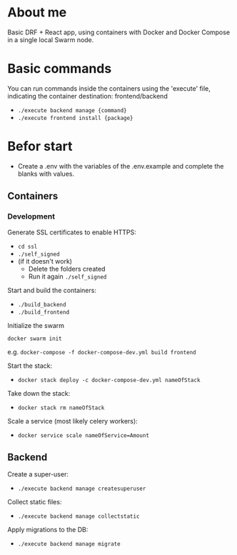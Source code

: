# About me
Basic DRF + React app, using containers with Docker and Docker Compose in a single local Swarm node.

# Basic commands

You can run commands inside the containers using the 'execute' file, indicating the container destination: frontend/backend
 - `./execute backend manage {command}`
 - `./execute frontend install {package}`

# Befor start
- Create a .env with the variables of the .env.example and complete the blanks with values.

## Containers
### Development

Generate SSL certificates to enable HTTPS:
- `cd ssl`
- `./self_signed`
- (if it doesn't work) 
   - Delete the folders created
   - Run it again `./self_signed`

Start and build the containers:

- `./build_backend`
- `./build_frontend`

Initialize the swarm

 `docker swarm init`

e.g. `docker-compose -f docker-compose-dev.yml build frontend`

Start the stack:

- `docker stack deploy -c docker-compose-dev.yml nameOfStack`

Take down the stack:

- `docker stack rm nameOfStack`

Scale a service (most likely celery workers):

- `docker service scale nameOfService=Amount`

## Backend
Create a super-user:

- `./execute backend manage createsuperuser`

Collect static files:

- `./execute backend manage collectstatic`

Apply migrations to the DB:

- `./execute backend manage migrate`
